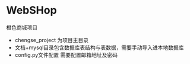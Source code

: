 # WebSHop
橙色商城项目

- chengse_project 为项目主目录
- 文档+mysql目录包含数据库表结构与表数据，需要手动导入进本地数据库
- config.py文件配置  需要配置邮箱地址及密码
